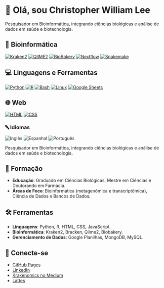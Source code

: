 # 👋 Olá, sou Christopher William Lee

Pesquisador em Bioinformática, integrando ciências biológicas e análise de dados em saúde e biotecnologia.

## 🧬 Bioinformática
[![Kraken2](https://img.shields.io/badge/Kraken2-metagenomics-blueviolet)](https://github.com/DerrickWood/kraken2/)
[![QIIME2](https://img.shields.io/badge/QIIME2-metagenomics-6E4B7E)](https://qiime2.org/)
[![BioBakery](https://img.shields.io/badge/BioBakery-metagenomics-orange)](https://github.com/biobakery/)
[![Nextflow](https://img.shields.io/badge/Nextflow-workflow-46B3A1)](https://www.nextflow.io/)
[![Snakemake](https://img.shields.io/badge/Snakemake-workflow-1A5E9A)](https://snakemake.readthedocs.io/)

## 💻 Linguagens e Ferramentas
[![Python](https://img.shields.io/badge/Python-3.10-blue?logo=python&logoColor=white)](https://www.python.org/)
[![R](https://img.shields.io/badge/R-statistics-276DC3?logo=r&logoColor=white)](https://www.r-project.org/)
[![Bash](https://img.shields.io/badge/Bash-shell-4EAA25?logo=gnu-bash&logoColor=white)](https://www.gnu.org/software/bash/)
[![Linux](https://img.shields.io/badge/Linux-system-FCC624?logo=linux&logoColor=black)](https://www.kernel.org/)
[![Google Sheets](https://img.shields.io/badge/Google%20Sheets-data-green?logo=googlesheets&logoColor=white)](https://www.google.com/sheets/about/)

## 🌐 Web
[![HTML](https://img.shields.io/badge/HTML5-markup-E34F26?logo=html5&logoColor=white)](https://developer.mozilla.org/en-US/docs/Web/HTML)
[![CSS](https://img.shields.io/badge/CSS3-style-1572B6?logo=css3&logoColor=white)](https://developer.mozilla.org/en-US/docs/Web/CSS)

### 🔤 Idiomas
![Inglês](https://img.shields.io/badge/Inglês-Avançado-blue?style=flat-square)
![Espanhol](https://img.shields.io/badge/Espanhol-Fluente-orange?style=flat-square)
![Português](https://img.shields.io/badge/Português-Nativo-green?style=flat-square)

Pesquisador em Bioinformática, integrando ciências biológicas e análise de dados em saúde e biotecnologia.

## 🌱 Formação
- **Educação**: Graduado em Ciências Biológicas, Mestre em Ciências e Doutorando em Farmácia.
- **Áreas de Foco**: Bioinformática (metagenômica e transcriptômica), Ciência de Dados e Bancos de Dados.

## 🛠️ Ferramentas
- **Linguagens**: Python, R, HTML, CSS, JavaScript.
- **Bioinformática**: Kraken2, Bracken, Qiime2, Biobakery.
- **Gerenciamento de Dados**: Google Planilhas, MongoDB, MySQL.

## 🔗 Conecte-se
- [GitHub Pages](https://christopherwilliamlee.github.io)
- [LinkedIn](https://www.linkedin.com/in/christopher-lee-390643197/)
- [Krakenomics no Medium](https://medium.com/@krakenomics)
- [Lattes](http://lattes.cnpq.br/5196836637403621)



